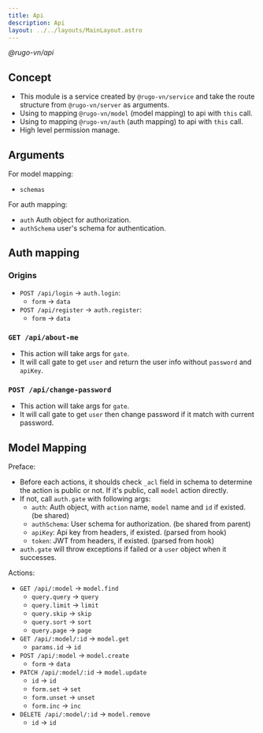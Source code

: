 ```yaml
---
title: Api
description: Api
layout: ../../layouts/MainLayout.astro
---
```


_@rugo-vn/api_

## Concept

- This module is a service created by `@rugo-vn/service` and take the route structure from `@rugo-vn/server` as arguments.
- Using to mapping `@rugo-vn/model` (model mapping) to api with `this` call.
- Using to mapping `@rugo-vn/auth` (auth mapping) to api with `this` call.
- High level permission manage.

## Arguments

For model mapping:

- `schemas`

For auth mapping: 

- `auth` Auth object for authorization.
- `authSchema` user's schema for authentication.

## Auth mapping

### Origins

- `POST /api/login` -> `auth.login`:
  + `form` -> `data`
- `POST /api/register` -> `auth.register`:
  + `form` -> `data`

### `GET /api/about-me`

- This action will take args for `gate`.
- It will call gate to get `user` and return the user info without `password` and `apiKey`.

### `POST /api/change-password`

- This action will take args for `gate`.
- It will call gate to get `user` then change password if it match with current password.

## Model Mapping

Preface:

- Before each actions, it shoulds check `_acl` field in schema to determine the action is public or not. If it's public, call `model` action directly.
- If not, call `auth.gate` with following args:
  + `auth`: Auth object, with `action` name, `model` name and `id` if existed. (be shared)
  + `authSchema`: User schema for authorization. (be shared from parent)
  + `apiKey`: Api key from headers, if existed. (parsed from hook)
  + `token`: JWT from headers, if existed. (parsed from hook)
- `auth.gate` will throw exceptions if failed or a `user` object when it successes.

Actions:

- `GET /api/:model` -> `model.find`
  + `query.query` -> `query`
  + `query.limit` -> `limit`
  + `query.skip` -> `skip`
  + `query.sort` -> `sort`
  + `query.page` -> `page`
- `GET /api/:model/:id` -> `model.get`
  + `params.id` -> `id`
- `POST /api/:model` -> `model.create`
  + `form` -> `data`
- `PATCH /api/:model/:id` -> `model.update`
  + `id` -> `id`
  + `form.set` -> `set`
  + `form.unset` -> `unset`
  + `form.inc` -> `inc`
- `DELETE /api/:model/:id` -> `model.remove`
  + `id` -> `id`
